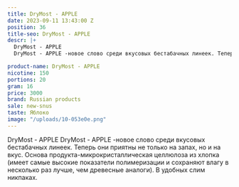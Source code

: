 ```yaml
---
title: DryMost - APPLE
date: 2023-09-11 13:43:00 Z
position: 36
title-seo: DryMost - APPLE
descr: |+
  DryMost - APPLE
  DryMost - APPLE -новое слово среди вкусовых бестабачных линеек. Теперь они приятны не только на запах, но и на вкус. Основа продукта-микрокристаллическая целлюлоза из хлопка (имеет самые высокие показатели полимеризации и сохраняют влагу в несколько раз лучше, чем древесные аналоги). В удобных слим никпаках.

product-name: DryMost - APPLE
nicotine: 150
portions: 20
gram: 16
price: 3000
brand: Russian products
sale: new-snus
taste: Яблоко
image: "/uploads/10-053e0e.png"
---
```


DryMost - APPLE
DryMost - APPLE -новое слово среди вкусовых бестабачных линеек. Теперь они приятны не только на запах, но и на вкус. Основа продукта-микрокристаллическая целлюлоза из хлопка (имеет самые высокие показатели полимеризации и сохраняют влагу в несколько раз лучше, чем древесные аналоги). В удобных слим никпаках.

